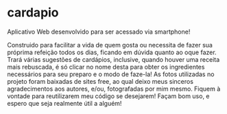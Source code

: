 # cardapio
Aplicativo Web desenvolvido para ser acessado via smartphone!

Construido para facilitar a vida de quem gosta ou necessita de fazer sua próprima refeição todos os dias, ficando em dúvida quanto ao  oque fazer.
Trará várias sugestões de cardápios, inclusive, quando houver uma receita mais rebuscada, é só clicar no nome desta para obter os ingredientes necessários para seu preparo e o modo de faze-la!
As fotos utilizadas no projeto foram baixadas de sites free, ao qual deixo meus sinceros agradecimentos aos autores, e/ou, fotografadas por mim mesmo. 
Fiquem à vontade para reutilizarem meu código se desejarem!
Façam bom uso, e espero que seja realmente útil a alguém!